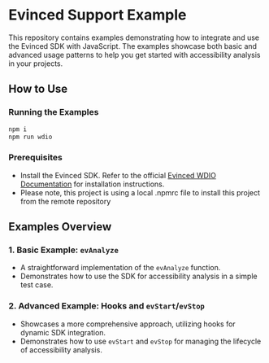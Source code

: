 # Evinced Support Example

This repository contains examples demonstrating how to integrate and use the Evinced SDK with JavaScript. The examples showcase both basic and advanced usage patterns to help you get started with accessibility analysis in your projects.

## How to Use

### Running the Examples
```bash
npm i
npm run wdio
```

### Prerequisites
- Install the Evinced SDK. Refer to the official [Evinced WDIO Documentation](https://developer.evinced.com/sdks-for-web-apps/webdriverio-sdk) for installation instructions.
- Please note, this project is using a local .npmrc file to install this project from the remote repository

## Examples Overview

### 1. **Basic Example: `evAnalyze`**
   - A straightforward implementation of the `evAnalyze` function.
   - Demonstrates how to use the SDK for accessibility analysis in a simple test case.

### 2. **Advanced Example: Hooks and `evStart`/`evStop`**
   - Showcases a more comprehensive approach, utilizing hooks for dynamic SDK integration.
   - Demonstrates how to use `evStart` and `evStop` for managing the lifecycle of accessibility analysis.

